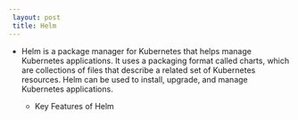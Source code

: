 ```yaml
---
 layout: post
 title: Helm
---
```


 - Helm is a package manager for Kubernetes that helps manage Kubernetes applications. It uses a packaging format 
   called charts, which are collections of files that describe a related set of Kubernetes resources. Helm can be used to install, upgrade, and manage Kubernetes applications.

   - Key Features of Helm



   
